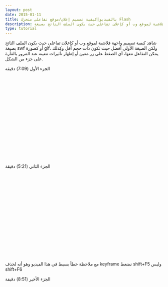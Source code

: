 ```yaml
---
layout: post
date: 2015-01-11
title: بالفيديو|كيفية تصميم إعلان/موقع تفاعلي متحرك Flash
description: شاهد كيفية تصميم واجهة فلاشية لموقع وب أو كإعلان تفاعلي حيث يكون الملف الناتج بصيغة swf أو كصورة gif، ولكن الصيغة الأولى أفضل حيث تكون ذات حجم أقل وكذلك يمكن التفاعل معها، أي الضغط على زر معين أو إظهار تأثيرات معينة عند المرور بالفأرة على جزء من الشكل.
type: tutorial
---
```







 شاهد كيفية تصميم واجهة فلاشية لموقع وب أو كإعلان تفاعلي حيث يكون الملف الناتج بصيغة swf أو كصورة gif، ولكن الصيغة الأولى أفضل حيث تكون ذات حجم أقل وكذلك يمكن التفاعل معها، أي الضغط على زر معين أو إظهار تأثيرات معينة عند المرور بالفأرة على جزء من الشكل.

الجزء الأول (7:09) دقيقة
<dl><dd>
<div class="separator" style="clear: both; text-align: center;">
<object class="BLOGGER-youtube-video" classid="clsid:D27CDB6E-AE6D-11cf-96B8-444553540000" codebase="http://download.macromedia.com/pub/shockwave/cabs/flash/swflash.cab#version=6,0,40,0" data-thumbnail-src="http://i1.ytimg.com/vi/uH7owZEVf_k/0.jpg" height="266" width="320"><param name="movie" value="http://www.youtube.com/v/uH7owZEVf_k?version=3&f=user_uploads&c=google-webdrive-0&app=youtube_gdata" /><param name="bgcolor" value="#FFFFFF" /><param name="allowFullScreen" value="true" /><embed width="320" height="266"  src="http://www.youtube.com/v/uH7owZEVf_k?version=3&f=user_uploads&c=google-webdrive-0&app=youtube_gdata" type="application/x-shockwave-flash" allowfullscreen="true"></embed></object></div></dd></dl>

الجزء الثاني (5:21) دقيقة
<dl><dd>
<div class="separator" style="clear: both; text-align: center;"><object class="BLOGGER-youtube-video" classid="clsid:D27CDB6E-AE6D-11cf-96B8-444553540000" codebase="http://download.macromedia.com/pub/shockwave/cabs/flash/swflash.cab#version=6,0,40,0" data-thumbnail-src="http://i1.ytimg.com/vi/TG_QZ-5n_48/0.jpg" height="266" width="320"><param name="movie" value="http://www.youtube.com/v/TG_QZ-5n_48?version=3&f=user_uploads&c=google-webdrive-0&app=youtube_gdata" /><param name="bgcolor" value="#FFFFFF" /><param name="allowFullScreen" value="true" /><embed width="320" height="266"  src="http://www.youtube.com/v/TG_QZ-5n_48?version=3&f=user_uploads&c=google-webdrive-0&app=youtube_gdata" type="application/x-shockwave-flash" allowfullscreen="true"></embed></object></div></dd></dl>

مع ملاحظة خطأ بسيط في هذا الفيديو وهو أنه لحذف keyframe نضغط shift+F5 وليس shift+F6

الجزء الأخير (8:51) دقيقة
<dl><dd>
<div class="separator" style="clear: both; text-align: center;"><object class="BLOGGER-youtube-video" classid="clsid:D27CDB6E-AE6D-11cf-96B8-444553540000" codebase="http://download.macromedia.com/pub/shockwave/cabs/flash/swflash.cab#version=6,0,40,0" data-thumbnail-src="http://i1.ytimg.com/vi/0YsvuigGpnQ/0.jpg" height="266" width="320"><param name="movie" value="http://www.youtube.com/v/0YsvuigGpnQ?version=3&f=user_uploads&c=google-webdrive-0&app=youtube_gdata" /><param name="bgcolor" value="#FFFFFF" /><param name="allowFullScreen" value="true" /><embed width="320" height="266"  src="http://www.youtube.com/v/0YsvuigGpnQ?version=3&f=user_uploads&c=google-webdrive-0&app=youtube_gdata" type="application/x-shockwave-flash" allowfullscreen="true"></embed></object></div><div style="text-align: center;"><span style="color: blue;"><br /></span></div></dd></dl>